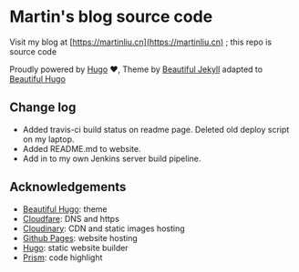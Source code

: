 # Martin's blog source code

Visit my blog at [https://martinliu.cn](https://martinliu.cn) ; this repo is source code

Proudly powered by [Hugo](https://github.com/gohugoio/hugo) ❤️, Theme by [Beautiful Jekyll](http://deanattali.com/beautiful-jekyll/) adapted to [Beautiful Hugo](https://github.com/halogenica/beautifulhugo)

## Change log

- Added travis-ci build status on readme page. Deleted old deploy script on my laptop.
- Added README.md to website.
- Add in to my own Jenkins server build pipeline.

## Acknowledgements

- [Beautiful Hugo](https://github.com/halogenica/beautifulhugo): theme
- [Cloudfare](https://www.cloudflare.com/): DNS and https
- [Cloudinary](https://www.cloudinary.com/): CDN and static images hosting
- [Github Pages](https://pages.github.com/): website hosting
- [Hugo](https://gohugo.io/): static website builder
- [Prism](http://prism.com/): code highlight
